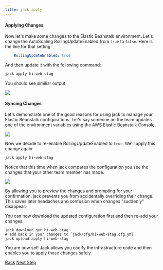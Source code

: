 ```yaml
---
title: jack apply
---
```


#### Applying Changes

Now let's make some changes to the Elastic Beanstalk environment. Let's change the AutoScaling RollingUpdateEnabled from `true` to `false`.  Here is the line for that setting:

```yaml
    RollingUpdateEnabled: true
```


And then update it with the following command:

```sh
jack apply hi-web-stag
```

You should see similiar output:

<img src="/img/tutorials/jack-apply.png" class="doc-photo" />

#### Syncing Changes

Let's demonstrate one of the good reasons for using jack to manage your Elastic Beanstalk configurations. Let's say someone on the team updates one of the environment variables using the AWS Elastic Beanstalk Console.

<img src="/img/tutorials/eb-console-update.png" class="doc-photo" />

Now we decide to re-enable RollingUpdateEnabled to `true`.  We'll apply this change again:

```sh
jack apply hi-web-stag
```

Notice that this time when jack compares the configuration you see the changes that your other team member has made.

<img src="/img/tutorials/jack-apply-no.png" class="doc-photo" />

By allowing you to preview the changes and prompting for your confirmation, jack prevents you from accidentally overriding their change.  This saves later headaches and confusion when changes "suddenly" disappear.


You can now download the updated configuration first and then re-add your changes.

```
jack download get hi-web-stag
# add back in your changes to `jack/cfg/hi-web-stag.cfg.yml
jack upload apply hi-web-stag
```

You are now set! Jack allows you codify the infrastructure code and then enables you to apply those changes safely.

<a class="btn btn-basic" href="{% link _docs/jack-get.md %}">Back</a>
<a class="btn btn-primary" href="{% link _docs/jack-diff.md %}">Next Step</a>
